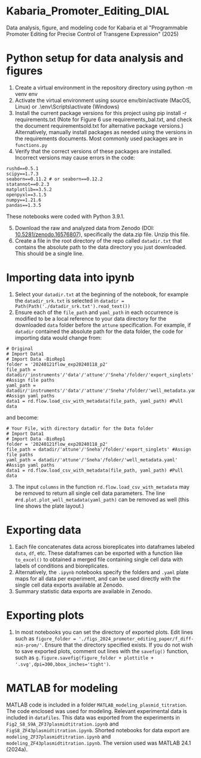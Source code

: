 # Kabaria_Promoter_Editing_DIAL
Data analysis, figure, and modeling code for Kabaria et al "Programmable Promoter Editing for Precise Control of Transgene Expression" (2025)

# Python setup for data analysis and figures
1. Create a virtual environment in the repository directory using python -m venv env
2. Activate the virtual environment using source env/bin/activate (MacOS, Linux) or .\env\Scripts\activate (Windows)
3. Install the current package versions for this project using pip install -r requirements.txt (Note for Figure 6 use requirements_bal.txt, and check the document requirementsold.txt for alternative package versions.) Alternatively, manually install packages as needed using the versions in the requirements documents. Most commonly used packages are in `functions.py`
4. Verify that the correct versions of these packages are installed. Incorrect versions may cause errors in the code:
``` 
rushd==0.5.1
scipy==1.7.3
seaborn==0.11.2 # or seaborn==0.12.2
statannot==0.2.3
matplotlib==3.5.2
openpyxl==3.1.5
numpy==1.21.6
pandas==1.3.5
```
These notebooks were coded with Python 3.9.1. 

5. Download the raw and analyzed data from Zenodo (DOI: [10.5281/zenodo.16576807](https://doi.org/10.5281/zenodo.16576807)), specifically the data.zip file. Unzip this file.
6. Create a file in the root directory of the repo called `datadir.txt` that contains the absolute path to the data directory you just downloaded. This should be a single line.

# Importing data into ipynb 
1. Select your `datadir.txt` at the beginning of the notebook, for example the `datadir_srk.txt` is selected in  `datadir = Path(Path('./datadir_srk.txt').read_text())`
2. Ensure each of the `file_path` and `yaml_path` in each occurrence is modified to be a local reference to your data directory for the downloaded `data` folder before the `attune` specification. For example, if `datadir` contained the absolute path for the data folder, the code for importing data would change from: 
```
# Original
# Import Data1
# Import Data -BioRep1
folder = '20240121flow_exp20240118_p2'
file_path = datadir/'instruments'/'data'/'attune'/'Sneha'/folder/'export_singlets' #Assign file paths
yaml_path = datadir/'instruments'/'data'/'attune'/'Sneha'/folder/'well_metadata.yaml' #Assign yaml paths 
data1 = rd.flow.load_csv_with_metadata(file_path, yaml_path) #Pull data
```
and become: 
```
# Your File, with directory datadir for the Data folder
# Import Data1
# Import Data -BioRep1
folder = '20240121flow_exp20240118_p2'
file_path = datadir/'attune'/'Sneha'/folder/'export_singlets' #Assign file paths
yaml_path = datadir/'attune'/'Sneha'/folder/'well_metadata.yaml' #Assign yaml paths 
data1 = rd.flow.load_csv_with_metadata(file_path, yaml_path) #Pull data
```
3. The input `columns` in the function `rd.flow.load_csv_with_metadata` may be removed to return all single cell data parameters. The line `#rd.plot.plot_well_metadata(yaml_path)` can be removed as well (this line shows the plate layout.)

# Exporting data 
1. Each file concatenates data across bioreplicates into dataframes labeled `data`, `df`, etc. These dataframes can be exported with a function like `to_excel()` to obtained a merged file containing single cell data with labels of conditions and bioreplicates.
2. Alternatively, the `.ipynb` notebooks specify the folders and `.yaml` plate maps for all data per experiment, and can be used directly with the single cell data exports available at Zenodo.
3. Summary statistic data exports are available in Zenodo. 

# Exporting plots
1. In most notebooks you can set the directory of exported plots. Edit lines such as `figure_folder = './figs_2024_promoter_editing_paper/f_diff-min-prom/'`. Ensure that the directory specified exists. If you do not wish to save exported plots, comment out lines with the `savefig()` function, such as `g.figure.savefig(figure_folder + plottitle + '.svg',dpi=300,bbox_inches='tight')`. 

# MATLAB for modeling 
MATLAB code is included in a folder `MATLAB_modeling_plasmid_titration`. The code enclosed was used for modeling. Relevant experimental data is included in `datafiles`. This data was exported from the experiments in `Fig2_S8_S9A_ZF37plasmidtitration.ipynb` and `FigS8_ZF43plasmidtitration.ipynb`. Shorted notebooks for data export are `modeling_ZF37plasmidtitration.ipynb` and `modeling_ZF43plasmidtitration.ipynb`. The version used was MATLAB 24.1 (2024a). 
